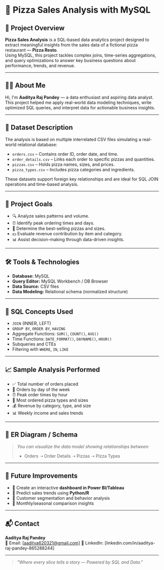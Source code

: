 # 🍕 Pizza Sales Analysis with MySQL

## 📌 Project Overview

**Pizza Sales Analysis** is a SQL-based data analytics project designed to extract meaningful insights from the sales data of a fictional pizza restaurant — **Pizza Resto**.  
Using MySQL, this project tackles complex joins, time-series aggregations, and query optimizations to answer key business questions about performance, trends, and revenue.

---

## 👨‍💻 About Me

Hi, I'm **Aaditya Raj Pandey** — a data enthusiast and aspiring data analyst.  
This project helped me apply real-world data modeling techniques, write optimized SQL queries, and interpret data for actionable business insights.

---

## 📂 Dataset Description

The analysis is based on multiple interrelated CSV files simulating a real-world relational database:

- `orders.csv` – Contains order ID, order date, and time.
- `order_details.csv` – Links each order to specific pizzas and quantities.
- `pizzas.csv` – Holds pizza names, sizes, and prices.
- `pizza_types.csv` – Includes pizza categories and ingredients.

These datasets support foreign key relationships and are ideal for SQL JOIN operations and time-based analysis.

---

## 🧠 Project Goals

- 🔍 Analyze sales patterns and volume.
- ⏰ Identify peak ordering times and days.
- 🍕 Determine the best-selling pizzas and sizes.
- 💵 Evaluate revenue contribution by item and category.
- 📊 Assist decision-making through data-driven insights.

---

## 🛠️ Tools & Technologies

- **Database:** MySQL
- **Query Editor:** MySQL Workbench / DB Browser
- **Data Source:** CSV files
- **Data Modeling:** Relational schema (normalized structure)

---

## 🔧 SQL Concepts Used

- `JOIN` (INNER, LEFT)
- `GROUP BY`, `ORDER BY`, `HAVING`
- Aggregate Functions: `SUM()`, `COUNT()`, `AVG()`
- Time Functions: `DATE_FORMAT()`, `DAYNAME()`, `HOUR()`
- Subqueries and CTEs
- Filtering with `WHERE`, `IN`, `LIKE`

---

## 📈 Sample Analysis Performed

- ✅ Total number of orders placed
- 📅 Orders by day of the week
- ⏰ Peak order times by hour
- 🍕 Most ordered pizza types and sizes
- 💰 Revenue by category, type, and size
- 📊 Weekly income and sales trends

---

## 🧩 ER Diagram / Schema

> _You can visualize the data model showing relationships between:_
> - Orders ➝ Order Details ➝ Pizzas ➝ Pizza Types

---

## 🚀 Future Improvements

- 🔄 Create an interactive **dashboard in Power BI/Tableau**
- 🤖 Predict sales trends using **Python/R**
- 🧍 Customer segmentation and behavior analysis
- 📆 Monthly/seasonal comparison insights

---

## 📬 Contact

**Aaditya Raj Pandey**  
📧 Email: [aaditya620321@gmail.com] 
🔗 LinkedIn: [linkedin.com/in/aaditya-raj-pandey-865288244]  

---

> _"Where every slice tells a story — Powered by SQL and Data."_
